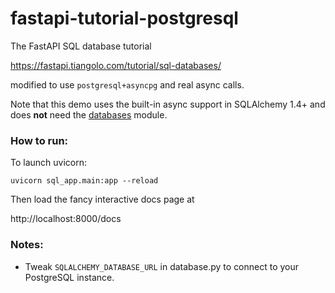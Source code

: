 # fastapi-tutorial-postgresql 

The FastAPI SQL database tutorial 

https://fastapi.tiangolo.com/tutorial/sql-databases/

modified to use `postgresql+asyncpg` and real async calls. 

Note that this demo uses the built-in async support in SQLAlchemy 1.4+ and does **not** need the [databases](https://pypi.org/project/databases/) module. 

### How to run:

To launch uvicorn:  

```
uvicorn sql_app.main:app --reload
```

Then load the fancy interactive docs page at    
  
http://localhost:8000/docs

### Notes:

- Tweak `SQLALCHEMY_DATABASE_URL` in database.py to connect
to your PostgreSQL instance.
